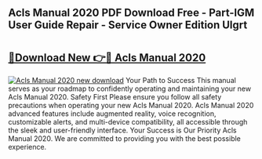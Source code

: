 ## Acls Manual 2020 PDF Download Free - Part-lGM User Guide Repair - Service Owner Edition Ulgrt

# <h2><a href="http://bc45338.oget.top/?id=Acls+Manual+2020">🔗Download New 👉🔴 Acls Manual 2020</a></h2>

[![Acls Manual 2020 new download](https://i.imgur.com/5g1atiW.png)](http://bc45338.oget.top/?id=Acls+Manual+2020)
Your Path to Success This manual serves as your roadmap to confidently operating and maintaining your new Acls Manual 2020. Safety First Please ensure you follow all safety precautions when operating your new Acls Manual 2020. Acls Manual 2020 advanced features include augmented reality, voice recognition, customizable alerts, and multi-device compatibility, all accessible through the sleek and user-friendly interface. Your Success is Our Priority Acls Manual 2020. We are committed to providing you with the best possible experience.
